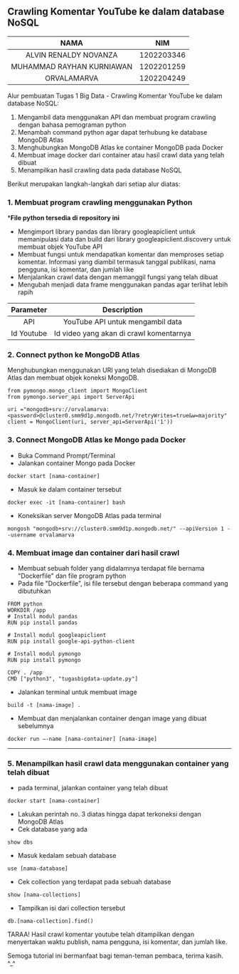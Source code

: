 ## Crawling Komentar YouTube ke dalam database NoSQL ##

|NAMA                            | NIM       |
|:---:|:---:|
|ALVIN RENALDY NOVANZA           | 1202203346|
|MUHAMMAD RAYHAN KURNIAWAN       | 1202201259|
|ORVALAMARVA                     | 1202204249|

Alur pembuatan Tugas 1 Big Data - Crawling Komentar YouTube ke dalam database NoSQL:
1. Mengambil data menggunakan API dan membuat program crawling dengan bahasa pemograman python
2. Menambah command python agar dapat terhubung ke database MongoDB Atlas
3. Menghubungkan MongoDB Atlas ke container MongoDB pada Docker
4. Membuat image docker dari container atau hasil crawl data yang telah dibuat
5. Menampilkan hasil crawling data pada database NoSQL

Berikut merupakan langkah-langkah dari setiap alur diatas:

### 1. Membuat program crawling menggunakan Python ###
***File python tersedia di repository ini**
- Mengimport library pandas dan library googleapiclient untuk memanipulasi data dan build dari library googleapiclient.discovery untuk membuat objek YouTube API
- Membuat fungsi untuk mendapatkan komentar dan memproses setiap komentar. Informasi yang diambil termasuk tanggal publikasi, nama pengguna, isi komentar, dan jumlah like
- Menjalankan crawl data dengan memanggil fungsi yang telah dibuat
- Mengubah menjadi data frame menggunakan pandas agar terlihat lebih rapih
 
|Parameter       | Description
|:---:|:---:|
|API             | YouTube API untuk mengambil data
|Id Youtube      | Id video yang akan di crawl komentarnya
 

### 2. Connect python ke MongoDB Atlas ###
Menghubungkan menggunakan URI yang telah disediakan di MongoDB Atlas dan membuat objek koneksi MongoDB.
```
from pymongo.mongo_client import MongoClient
from pymongo.server_api import ServerApi

uri ="mongodb+srv://orvalamarva:<password>@cluster0.smm9d1p.mongodb.net/?retryWrites=true&w=majority"
client = MongoClient(uri, server_api=ServerApi('1'))
```

### 3. Connect MongoDB Atlas ke Mongo pada Docker ###
- Buka Command Prompt/Terminal
- Jalankan container Mongo pada Docker
```
docker start [nama-container]
```
- Masuk ke dalam container tersebut
```
docker exec -it [nama-container] bash
```
- Koneksikan server MongoDB Atlas pada terminal
```
mongosh "mongodb+srv://cluster0.smm9d1p.mongodb.net/" --apiVersion 1 --username orvalamarva
```

### 4. Membuat image dan container dari hasil crawl ###
- Membuat sebuah folder yang didalamnya terdapat file bernama "Dockerfile" dan file program python
- Pada file "Dockerfile", isi file tersebut dengan beberapa command yang dibutuhkan
```
FROM python
WORKDIR /app
# Install modul pandas
RUN pip install pandas

# Install modul googleapiclient
RUN pip install google-api-python-client

# Install modul pymongo
RUN pip install pymongo

COPY . /app
CMD ["python3", "tugasbigdata-update.py"]
```
- Jalankan terminal untuk membuat image
```
build -t [nama-image] .
```
- Membuat dan menjalankan container dengan image yang dibuat sebelumnya
```
docker run —-name [nama-container] [nama-image]
```
---
### 5. Menampilkan hasil crawl data menggunakan container yang telah dibuat ###
- pada terminal, jalankan container yang telah dibuat
```
docker start [nama-container]
```
- Lakukan perintah no. 3 diatas hingga dapat terkoneksi dengan MongoDB Atlas
- Cek database yang ada
```
show dbs
```
- Masuk kedalam sebuah database
```
use [nama-database]
```
- Cek collection yang terdapat pada sebuah database
```
show [nama-collections]
```
- Tampilkan isi dari collection tersebut
```
db.[nama-collection].find()
```
TARAA! Hasil crawl komentar youtube telah ditampilkan dengan menyertakan waktu publish, nama pengguna, isi komentar, dan jumlah like.

Semoga tutorial ini bermanfaat bagi teman-teman pembaca, terima kasih. ^_^
